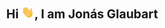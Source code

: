 <h1 align="center">Hi <img src="https://raw.githubusercontent.com/ABSphreak/ABSphreak/master/gifs/Hi.gif" width="30px">, I am Jonás Glaubart </h1>

<!--
**jglaubart/jglaubart** is a ✨ _special_ ✨ repository because its `README.md` (this file) appears on your GitHub profile.

Here are some ideas to get you started:

- 🔭 I’m currently working on ...
- 🌱 I’m currently learning ...
- 👯 I’m looking to collaborate on ...
- 🤔 I’m looking for help with ...
- 💬 Ask me about ...
- 📫 How to reach me: ...
- 😄 Pronouns: ...
- ⚡ Fun fact: ...
-->
